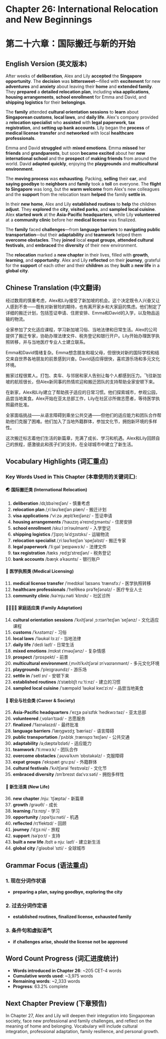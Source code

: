 # Chapter 26: International Relocation and New Beginnings
# 第二十六章：国际搬迁与新的开始

## English Version (英文版本)

After weeks of **deliberation**, Alex and Lily **accepted** the **Singapore opportunity**. The **decision** was **bittersweet**—filled with **excitement** for new **adventures** and **anxiety** about leaving their **home** and **extended family**. They **prepared** a **detailed relocation plan**, including **visa applications**, **housing arrangements**, **school enrollment** for Emma and David, and **shipping logistics** for their **belongings**.

The **family** attended **cultural orientation sessions** to **learn** about **Singaporean customs**, **local laws**, and **daily life**. Alex's company provided a **relocation specialist** who **assisted** with **legal paperwork**, **tax registration**, and **setting up bank accounts**. Lily began the **process** of **medical license transfer** and **networked** with local **healthcare professionals**.

Emma and David **struggled** with **mixed emotions**. Emma **missed** her **friends** and **grandparents**, but soon **became excited** about her **new international school** and the **prospect** of **making friends** from around the world. David **adapted quickly**, enjoying the **playgrounds** and **multicultural environment**.

The **moving process** was **exhausting**. Packing, **selling** their **car**, and **saying goodbye** to **neighbors** and **family** took a **toll** on everyone. The **flight to Singapore** was long, but the **warm welcome** from Alex's new colleagues and the **support** from the relocation team **helped** the family **settle in**.

In their **new home**, Alex and Lily **established routines** to **help** the children **adjust**. They **explored** the **city**, **visited parks**, and **sampled local cuisine**. Alex **started work** at the **Asia-Pacific headquarters**, while Lily **volunteered** at a **community clinic** before her **medical license** was finalized.

The **family** faced **challenges**—from **language barriers** to **navigating public transportation**—but their **adaptability** and **teamwork** helped them **overcome obstacles**. They **joined** local **expat groups**, **attended cultural festivals**, and **embraced** the **diversity** of their new environment.

The **relocation** marked a **new chapter** in their lives, filled with **growth**, **learning**, and **opportunity**. Alex and Lily **reflected** on their **journey**, grateful for the **support** of each other and their **children** as they **built** a **new life** in a **global city**.

## Chinese Translation (中文翻译)

经过数周的慎重考虑，Alex和Lily接受了新加坡的机会。这个决定既令人兴奋又让人感到不舍——既有对新冒险的期待，也有离开家乡和大家庭的焦虑。他们制定了详细的搬迁计划，包括签证申请、住房安排、Emma和David的入学，以及物品运输的物流。

全家参加了文化适应课程，学习新加坡习俗、当地法律和日常生活。Alex的公司提供了搬迁专家，协助办理法律文件、税务登记和银行开户。Lily开始办理医学执照转移，并与当地医疗专业人士建立联系。

Emma和David情绪复杂。Emma想念朋友和祖父母，但很快对新的国际学校和结交来自世界各地朋友的前景感到兴奋。David适应得很快，喜欢游乐场和多元文化环境。

搬家过程很累人。打包、卖车、与邻居和家人告别让每个人都感到压力。飞往新加坡的航班很长，但Alex新同事的热情欢迎和搬迁团队的支持帮助全家安顿下来。

在新家，Alex和Lily建立了帮助孩子适应的日常习惯。他们探索城市，参观公园，品尝当地美食。Alex开始在亚太总部工作，Lily在社区诊所做志愿者，等待医学执照最终批准。

全家面临挑战——从语言障碍到乘坐公共交通——但他们的适应能力和团队合作帮助他们克服了困难。他们加入了当地外籍群体，参加文化节，拥抱新环境的多样性。

这次搬迁标志着他们生活的新篇章，充满了成长、学习和机遇。Alex和Lily回顾自己的旅程，感激彼此和孩子们的支持，在全球城市中建立了新生活。

## Vocabulary Highlights (词汇重点)

### Key Words Used in This Chapter (本章使用的关键词汇):

#### 🌏 国际搬迁类 (International Relocation)
1. **deliberation** /dɪˌlɪbəˈreɪʃən/ - 慎重考虑
2. **relocation plan** /ˌriːləʊˈkeɪʃən plæn/ - 搬迁计划
3. **visa applications** /ˈviːzə ˌæplɪˈkeɪʃənz/ - 签证申请
4. **housing arrangements** /ˈhaʊzɪŋ əˈreɪndʒmənts/ - 住房安排
5. **school enrollment** /skuːl ɪnˈrəʊlmənt/ - 入学登记
6. **shipping logistics** /ˈʃɪpɪŋ ləˈdʒɪstɪks/ - 运输物流
7. **relocation specialist** /ˌriːləʊˈkeɪʃən ˈspeʃəlɪst/ - 搬迁专家
8. **legal paperwork** /ˈliːɡəl ˈpeɪpəwɜːk/ - 法律文件
9. **tax registration** /tæks ˌredʒɪˈstreɪʃən/ - 税务登记
10. **bank accounts** /bæŋk əˈkaʊnts/ - 银行账户

#### 🏥 医学执照类 (Medical Licensing)
11. **medical license transfer** /ˈmedɪkəl ˈlaɪsəns ˈtrænsfɜː/ - 医学执照转移
12. **healthcare professionals** /ˈhelθkeə prəˈfeʃənəlz/ - 医疗专业人士
13. **community clinic** /kəˈmjuːnəti ˈklɪnɪk/ - 社区诊所

#### 👨‍👩‍👧‍👦 家庭适应类 (Family Adaptation)
14. **cultural orientation sessions** /ˈkʌltʃərəl ˌɔːrɪənˈteɪʃən ˈseʃənz/ - 文化适应课程
15. **customs** /ˈkʌstəmz/ - 习俗
16. **local laws** /ˈləʊkəl lɔːz/ - 当地法律
17. **daily life** /ˈdeɪli laɪf/ - 日常生活
18. **mixed emotions** /mɪkst ɪˈməʊʃənz/ - 复杂情感
19. **prospect** /ˈprɒspekt/ - 前景
20. **multicultural environment** /ˌmʌltiˈkʌltʃərəl ɪnˈvaɪrənmənt/ - 多元文化环境
21. **playgrounds** /ˈpleɪɡraʊndz/ - 游乐场
22. **settle in** /ˈsetl ɪn/ - 安顿下来
23. **established routines** /ɪˈstæblɪʃt ruːˈtiːnz/ - 建立的习惯
24. **sampled local cuisine** /ˈsæmpəld ˈləʊkəl kwɪˈziːn/ - 品尝当地美食

#### 🚀 职业与社会类 (Career & Society)
25. **Asia-Pacific headquarters** /ˈeɪʒə pəˈsɪfɪk ˈhedkwɔːtəz/ - 亚太总部
26. **volunteered** /ˌvɒlənˈtɪəd/ - 志愿服务
27. **finalized** /ˈfaɪnəlaɪzd/ - 最终批准
28. **language barriers** /ˈlæŋɡwɪdʒ ˈbæriəz/ - 语言障碍
29. **public transportation** /ˈpʌblɪk ˌtrænspɔːˈteɪʃən/ - 公共交通
30. **adaptability** /əˌdæptəˈbɪləti/ - 适应能力
31. **teamwork** /ˈtiːmwɜːk/ - 团队合作
32. **overcome obstacles** /ˌəʊvəˈkʌm ˈɒbstəkəlz/ - 克服障碍
33. **expat groups** /ˈekspæt ɡruːps/ - 外籍群体
34. **cultural festivals** /ˈkʌltʃərəl ˈfestɪvəlz/ - 文化节
35. **embraced diversity** /ɪmˈbreɪst daɪˈvɜːsəti/ - 拥抱多样性

#### 🌱 新生活类 (New Life)
36. **new chapter** /njuː ˈtʃæptə/ - 新篇章
37. **growth** /ɡrəʊθ/ - 成长
38. **learning** /ˈlɜːnɪŋ/ - 学习
39. **opportunity** /ˌɒpəˈtjuːnəti/ - 机遇
40. **reflected** /rɪˈflektɪd/ - 回顾
41. **journey** /ˈdʒɜːni/ - 旅程
42. **support** /səˈpɔːt/ - 支持
43. **built a new life** /bɪlt ə njuː laɪf/ - 建立新生活
44. **global city** /ˈɡləʊbəl ˈsɪti/ - 全球城市

## Grammar Focus (语法重点)

### 1. 现在分词作状语
- **preparing a plan, saying goodbye, exploring the city**

### 2. 过去分词作定语
- **established routines, finalized license, exhausted family**

### 3. 条件句和虚拟语气
- **if challenges arise, should the license not be approved**

## Word Count Progress (词汇进度统计)
- **Words introduced in Chapter 26**: ~205 CET-4 words
- **Cumulative words used**: ~3,975 words
- **Remaining words**: ~2,333 words
- **Progress**: 63.2% complete

## Next Chapter Preview (下章预告)
In Chapter 27, Alex and Lily will deepen their integration into Singaporean society, face new professional and family challenges, and reflect on the meaning of home and belonging. Vocabulary will include cultural integration, professional adaptation, family resilience, and personal growth.